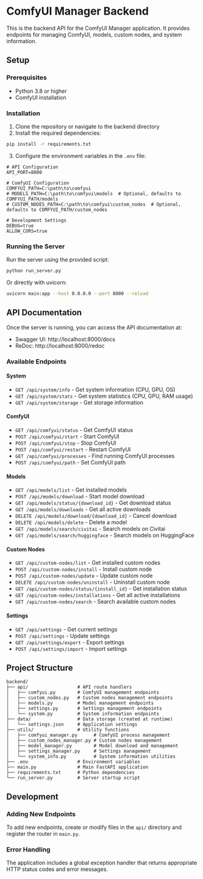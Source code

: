 # ComfyUI Manager Backend

This is the backend API for the ComfyUI Manager application. It provides endpoints for managing ComfyUI, models, custom nodes, and system information.

## Setup

### Prerequisites

- Python 3.8 or higher
- ComfyUI installation

### Installation

1. Clone the repository or navigate to the backend directory
2. Install the required dependencies:

```bash
pip install -r requirements.txt
```

3. Configure the environment variables in the `.env` file:

```
# API Configuration
API_PORT=8000

# ComfyUI Configuration
COMFYUI_PATH=C:\path\to\comfyui
# MODELS_PATH=C:\path\to\comfyui\models  # Optional, defaults to COMFYUI_PATH/models
# CUSTOM_NODES_PATH=C:\path\to\comfyui\custom_nodes  # Optional, defaults to COMFYUI_PATH/custom_nodes

# Development Settings
DEBUG=true
ALLOW_CORS=true
```

### Running the Server

Run the server using the provided script:

```bash
python run_server.py
```

Or directly with uvicorn:

```bash
uvicorn main:app --host 0.0.0.0 --port 8000 --reload
```

## API Documentation

Once the server is running, you can access the API documentation at:

- Swagger UI: http://localhost:8000/docs
- ReDoc: http://localhost:8000/redoc

### Available Endpoints

#### System

- `GET /api/system/info` - Get system information (CPU, GPU, OS)
- `GET /api/system/stats` - Get system statistics (CPU, GPU, RAM usage)
- `GET /api/system/storage` - Get storage information

#### ComfyUI

- `GET /api/comfyui/status` - Get ComfyUI status
- `POST /api/comfyui/start` - Start ComfyUI
- `POST /api/comfyui/stop` - Stop ComfyUI
- `POST /api/comfyui/restart` - Restart ComfyUI
- `GET /api/comfyui/processes` - Find running ComfyUI processes
- `POST /api/comfyui/path` - Set ComfyUI path

#### Models

- `GET /api/models/list` - Get installed models
- `POST /api/models/download` - Start model download
- `GET /api/models/status/{download_id}` - Get download status
- `GET /api/models/downloads` - Get all active downloads
- `DELETE /api/models/download/{download_id}` - Cancel download
- `DELETE /api/models/delete` - Delete a model
- `GET /api/models/search/civitai` - Search models on Civitai
- `GET /api/models/search/huggingface` - Search models on HuggingFace

#### Custom Nodes

- `GET /api/custom-nodes/list` - Get installed custom nodes
- `POST /api/custom-nodes/install` - Install custom node
- `POST /api/custom-nodes/update` - Update custom node
- `DELETE /api/custom-nodes/uninstall` - Uninstall custom node
- `GET /api/custom-nodes/status/{install_id}` - Get installation status
- `GET /api/custom-nodes/installations` - Get all active installations
- `GET /api/custom-nodes/search` - Search available custom nodes

#### Settings

- `GET /api/settings` - Get current settings
- `POST /api/settings` - Update settings
- `GET /api/settings/export` - Export settings
- `POST /api/settings/import` - Import settings

## Project Structure

```
backend/
├── api/                  # API route handlers
│   ├── comfyui.py        # ComfyUI management endpoints
│   ├── custom_nodes.py   # Custom nodes management endpoints
│   ├── models.py         # Model management endpoints
│   ├── settings.py       # Settings management endpoints
│   └── system.py         # System information endpoints
├── data/                 # Data storage (created at runtime)
│   └── settings.json     # Application settings
├── utils/                # Utility functions
│   ├── comfyui_manager.py      # ComfyUI process management
│   ├── custom_nodes_manager.py # Custom nodes management
│   ├── model_manager.py        # Model download and management
│   ├── settings_manager.py     # Settings management
│   └── system_info.py          # System information utilities
├── .env                  # Environment variables
├── main.py               # Main FastAPI application
├── requirements.txt      # Python dependencies
└── run_server.py         # Server startup script
```

## Development

### Adding New Endpoints

To add new endpoints, create or modify files in the `api/` directory and register the router in `main.py`.

### Error Handling

The application includes a global exception handler that returns appropriate HTTP status codes and error messages.
